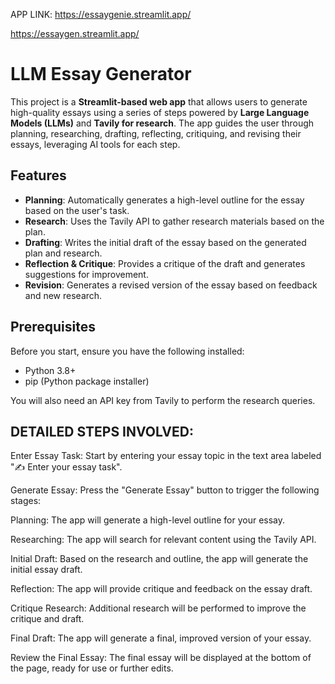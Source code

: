 APP LINK: https://essaygenie.streamlit.app/






https://essaygen.streamlit.app/

# LLM Essay Generator

This project is a **Streamlit-based web app** that allows users to generate high-quality essays using a series of steps powered by **Large Language Models (LLMs)** and **Tavily for research**. The app guides the user through planning, researching, drafting, reflecting, critiquing, and revising their essays, leveraging AI tools for each step.

## Features

- **Planning**: Automatically generates a high-level outline for the essay based on the user's task.
- **Research**: Uses the Tavily API to gather research materials based on the plan.
- **Drafting**: Writes the initial draft of the essay based on the generated plan and research.
- **Reflection & Critique**: Provides a critique of the draft and generates suggestions for improvement.
- **Revision**: Generates a revised version of the essay based on feedback and new research.

## Prerequisites

Before you start, ensure you have the following installed:

- Python 3.8+
- pip (Python package installer)

You will also need an API key from Tavily to perform the research queries.










## DETAILED STEPS INVOLVED:

Enter Essay Task: Start by entering your essay topic in the text area labeled "✍️ Enter your essay task".

Generate Essay: Press the "Generate Essay" button to trigger the following stages:

Planning: The app will generate a high-level outline for your essay.

Researching: The app will search for relevant content using the Tavily API.

Initial Draft: Based on the research and outline, the app will generate the initial essay draft.

Reflection: The app will provide critique and feedback on the essay draft.

Critique Research: Additional research will be performed to improve the critique and draft.

Final Draft: The app will generate a final, improved version of your essay.

Review the Final Essay: The final essay will be displayed at the bottom of the page, ready for use or further edits.
